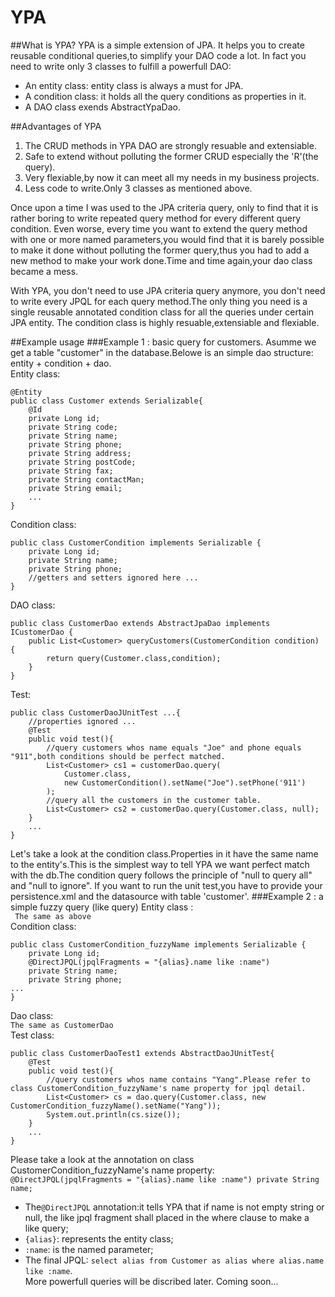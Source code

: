 # YPA
##What is YPA?
YPA is a simple extension of JPA. It helps you to create reusable conditional queries,to simplify your DAO code a lot. In fact you need to write only 3 classes to fulfill a powerfull DAO:
* An entity class: entity class is always a must for JPA.
* A condition class: it holds all the query conditions as properties in it.
* A DAO class exends AbstractYpaDao.

##Advantages of YPA
1. The CRUD methods in YPA DAO are strongly resuable and extensiable.
2. Safe to extend without polluting the former CRUD especially the 'R'(the query).
3. Very flexiable,by now it can meet all my needs in my business projects.
4. Less code to write.Only 3 classes as mentioned above.

Once upon a time I was used to the JPA criteria query, only to find that it is rather boring to write repeated query method for every different query condition.
Even worse, every time you want to extend the query method with one or more named parameters,you would find that it is barely possible to make it done without
polluting the former query,thus you had to add a new method to make your work done.Time and time again,your dao class became a mess.

With YPA, you don't need to use JPA criteria query anymore, you don't need to write every JPQL for each query method.The only thing you need is a single reusable annotated condition class for all the queries under certain JPA entity.
The condition class is highly resuable,extensiable and flexiable.

##Example usage
###Example 1 : basic query for customers.
Asumme we get a table "customer" in the database.Belowe is an simple dao structure:  entity + condition + dao.  
Entity class:
```
@Entity
public class Customer extends Serializable{
	@Id
	private Long id;
	private String code;
	private String name;
	private String phone;
	private String address;
	private String postCode;
	private String fax;
	private String contactMan;
	private String email;
    ...
}
```
Condition class:
```
public class CustomerCondition implements Serializable {
    private Long id;
    private String name;
    private String phone;
    //getters and setters ignored here ...
}
```
DAO class:
```
public class CustomerDao extends AbstractJpaDao implements ICustomerDao {
    public List<Customer> queryCustomers(CustomerCondition condition) {
        return query(Customer.class,condition);
    }
}
```
Test:
```
public class CustomerDaoJUnitTest ...{
    //properties ignored ...
    @Test
    public void test(){
    	//query customers whos name equals "Joe" and phone equals "911",both conditions should be perfect matched.
        List<Customer> cs1 = customerDao.query(
            Customer.class, 
            new CustomerCondition().setName("Joe").setPhone('911')
        );
        //query all the customers in the customer table.
        List<Customer> cs2 = customerDao.query(Customer.class, null);
    }
    ...
}
```
Let's take a look at the condition class.Properties in it have the same name to the entity's.This is the simplest way to tell YPA we want perfect match with the db.The condition query follows the principle of "null to query all" and "null to ignore".
If you want to run the unit test,you have to provide your persistence.xml and the datasource with table 'customer'.
###Example 2 : a simple fuzzy query (like query)
Entity class :  
``` The same as above```  
Condition class:
```
public class CustomerCondition_fuzzyName implements Serializable {
    private Long id;
    @DirectJPQL(jpqlFragments = "{alias}.name like :name")
    private String name;
    private String phone;
...
}
```
Dao class:  
```The same as CustomerDao```  
Test class:
```
public class CustomerDaoTest1 extends AbstractDaoJUnitTest{
    @Test
    public void test(){
        //query customers whos name contains "Yang".Please refer to class CustomerCondition_fuzzyName's name property for jpql detail.
        List<Customer> cs = dao.query(Customer.class, new CustomerCondition_fuzzyName().setName("Yang"));
        System.out.println(cs.size());
    }
    ...
}
```
Please take a look at the annotation on class CustomerCondition_fuzzyName's name property:
```@DirectJPQL(jpqlFragments = "{alias}.name like :name") private String name;```
* The```@DirectJPQL``` annotation:it tells YPA that if name is not empty string or null, the like jpql fragment shall placed in the where clause to make a like query;
* ```{alias}```: represents the entity class;
* ```:name```: is the named parameter;
* The final JPQL: ```select alias from Customer as alias where alias.name like :name```.  
More powerfull queries will be discribed later. Coming soon...
